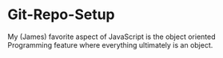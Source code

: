 # Git-Repo-Setup

My (James) favorite aspect of JavaScript is the object oriented Programming feature where everything ultimately is an object. 